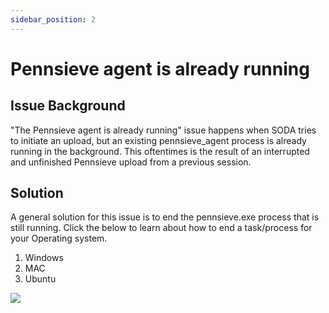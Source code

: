 ```yaml
---
sidebar_position: 2
---
```


# Pennsieve agent is already running

## Issue Background

"The Pennsieve agent is already running" issue happens when SODA tries to initiate an upload, but an existing pennsieve_agent process is already running in the background. This oftentimes is the result of an interrupted and unfinished Pennsieve upload from a previous session.

## Solution

A general solution for this issue is to end the pennsieve.exe process that is still running. Click the below to learn about how to end a task/process for your Operating system.

1. Windows
2. MAC
3. Ubuntu

<div class="px-10 my-5">
    <img src="https://github.com/fairdataihub/SODA-for-SPARC/blob/main/docs/documentation/Common-errors/blackfynn-agent-running-error.gif?raw=true">
    </img>
</div>

